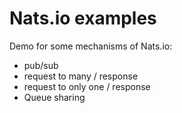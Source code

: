 # Nats.io examples

Demo for some mechanisms of Nats.io:
- pub/sub
- request to many / response
- request to only one / response
- Queue sharing
